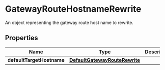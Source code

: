 

# GatewayRouteHostnameRewrite

An object representing the gateway route host name to rewrite.

## Properties

| Name | Type | Description | Notes |
|------------ | ------------- | ------------- | -------------|
|**defaultTargetHostname** | [**DefaultGatewayRouteRewrite**](DefaultGatewayRouteRewrite.md) |  |  [optional] |



